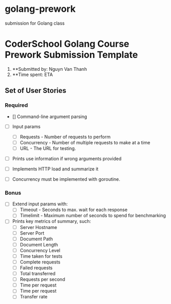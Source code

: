 # golang-prework
submission for Golang class

# CoderSchool Golang Course Prework Submission Template

1. **Submitted by: Nguyn  Van Thanh
2. **Time spent: ETA

## Set of User Stories

### Required
* [] Command-line argument parsing
* [ ] Input params
   * [ ] Requests - Number of requests to perform
   * [ ] Concurrency - Number of multiple requests to make at a time
   * [ ] URL - The URL for testing.
* [ ] Prints use information if wrong arguments provided
* [ ] Implements  HTTP load and summarize it
* [ ] Concurrency must be implemented with goroutine.


### Bonus
* [ ] Extend input params with: 
   * [ ] Timeout - Seconds to max. wait for each response
   * [ ] Timelimit - Maximum number of seconds to spend for benchmarking
* [ ] Prints key metrics of summary, such:
   * [ ] Server Hostname
   * [ ] Server Port
   * [ ] Document Path
   * [ ] Document Length
   * [ ] Concurrency Level
   * [ ] Time taken for tests
   * [ ] Complete requests
   * [ ] Failed requests
   * [ ] Total transferred
   * [ ] Requests per second
   * [ ] Time per request
   * [ ] Time per request
   * [ ] Transfer rate
